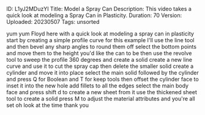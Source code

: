 ID: L1yJ2MDuzYI
Title: Model a Spray Can
Description: This video takes a quick look at modeling a Spray Can in Plasticity.
Duration: 70
Version: 
Uploaded: 20230507
Tags: unsorted

yum yum Floyd here with a quick look at
modeling a spray can in plasticity start
by creating a simple profile curve for
this example I'll use the line tool
and then bevel any sharp angles to round
them off
select the bottom points and move them
to the height you'd like the can to be
then use the revolve tool to sweep the
profile 360 degrees and create a solid
create a new line curve and use it to
cut the spray cap then delete the
smaller solid create a cylinder and move
it into place
select the main solid
followed by the cylinder and press Q for
Boolean and T for keep tools
then offset the cylinder face to inset
it into the new hole add fillets to all
the edges
select the main body face and press
shift d to create a new sheet from it
use the thickened sheet tool to create a
solid press M to adjust the material
attributes and you're all set
oh look at the time
thank you
